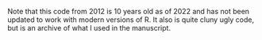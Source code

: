 Note that this code from 2012 is 10 years old as of 2022 and has not been updated to work with modern versions of R.
It also is quite cluny ugly code, but is an archive of what I used in the manuscript.
